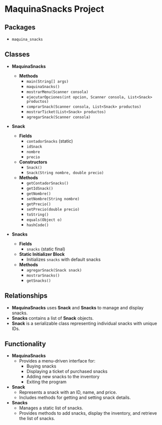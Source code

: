 # MaquinaSnacks Project

## Packages
- `maquina_snacks`

## Classes
- **MaquinaSnacks**
  - **Methods**
    - `main(String[] args)`
    - `maquinaSnacks()`
    - `mostrarMenu(Scanner consola)`
    - `ejecutarOpciones(int opcion, Scanner consola, List<Snack> productos)`
    - `comprarSnack(Scanner consola, List<Snack> productos)`
    - `mostrarTicket(List<Snack> productos)`
    - `agregarSnack(Scanner consola)`

- **Snack**
  - **Fields**
    - `contadorSnacks` (static)
    - `idSnack`
    - `nombre`
    - `precio`
  - **Constructors**
    - `Snack()`
    - `Snack(String nombre, double precio)`
  - **Methods**
    - `getContadorSnacks()`
    - `getIdSnack()`
    - `getNombre()`
    - `setNombre(String nombre)`
    - `getPrecio()`
    - `setPrecio(double precio)`
    - `toString()`
    - `equals(Object o)`
    - `hashCode()`

- **Snacks**
  - **Fields**
    - `snacks` (static final)
  - **Static Initializer Block**
    - Initializes `snacks` with default snacks
  - **Methods**
    - `agregarSnack(Snack snack)`
    - `mostrarSnacks()`
    - `getSnacks()`

## Relationships
- **MaquinaSnacks** uses **Snack** and **Snacks** to manage and display snacks.
- **Snacks** contains a list of **Snack** objects.
- **Snack** is a serializable class representing individual snacks with unique IDs.

## Functionality
- **MaquinaSnacks**
  - Provides a menu-driven interface for:
    - Buying snacks
    - Displaying a ticket of purchased snacks
    - Adding new snacks to the inventory
    - Exiting the program
- **Snack**
  - Represents a snack with an ID, name, and price.
  - Includes methods for getting and setting snack details.
- **Snacks**
  - Manages a static list of snacks.
  - Provides methods to add snacks, display the inventory, and retrieve the list of snacks.
